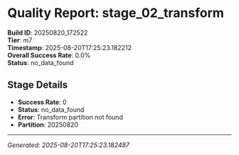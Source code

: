 # Quality Report: stage_02_transform

**Build ID**: 20250820_172522  
**Tier**: m7  
**Timestamp**: 2025-08-20T17:25:23.182212  
**Overall Success Rate**: 0.0%  
**Status**: no_data_found

## Stage Details

- **Success Rate**: 0
- **Status**: no_data_found
- **Error**: Transform partition not found
- **Partition**: 20250820

---
*Generated: 2025-08-20T17:25:23.182487*
